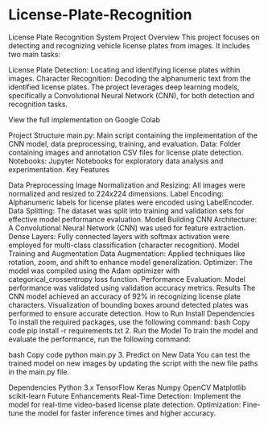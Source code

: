 # License-Plate-Recognition
License Plate Recognition System Project Overview This project focuses on detecting and recognizing vehicle license plates from images. It includes two main tasks:

License Plate Detection: Locating and identifying license plates within images. Character Recognition: Decoding the alphanumeric text from the identified license plates. The project leverages deep learning models, specifically a Convolutional Neural Network (CNN), for both detection and recognition tasks.

View the full implementation on Google Colab

Project Structure main.py: Main script containing the implementation of the CNN model, data preprocessing, training, and evaluation. Data: Folder containing images and annotation CSV files for license plate detection. Notebooks: Jupyter Notebooks for exploratory data analysis and experimentation. Key Features

Data Preprocessing Image Normalization and Resizing: All images were normalized and resized to 224x224 dimensions. Label Encoding: Alphanumeric labels for license plates were encoded using LabelEncoder. Data Splitting: The dataset was split into training and validation sets for effective model performance evaluation.
Model Building CNN Architecture: A Convolutional Neural Network (CNN) was used for feature extraction. Dense Layers: Fully connected layers with softmax activation were employed for multi-class classification (character recognition).
Model Training and Augmentation Data Augmentation: Applied techniques like rotation, zoom, and shift to enhance model generalization. Optimizer: The model was compiled using the Adam optimizer with categorical_crossentropy loss function. Performance Evaluation: Model performance was validated using validation accuracy metrics. Results The CNN model achieved an accuracy of 92% in recognizing license plate characters. Visualization of bounding boxes around detected plates was performed to ensure accurate detection. How to Run
Install Dependencies To install the required packages, use the following command:
bash Copy code pip install -r requirements.txt 2. Run the Model To train the model and evaluate the performance, run the following command:

bash Copy code python main.py 3. Predict on New Data You can test the trained model on new images by updating the script with the new file paths in the main.py file.

Dependencies Python 3.x TensorFlow Keras Numpy OpenCV Matplotlib scikit-learn Future Enhancements Real-Time Detection: Implement the model for real-time video-based license plate detection. Optimization: Fine-tune the model for faster inference times and higher accuracy. 
